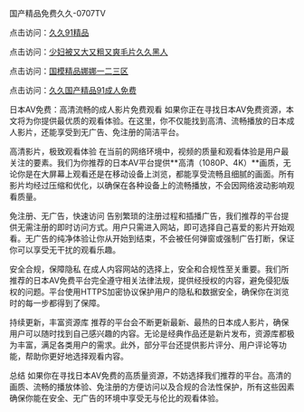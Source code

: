 国产精品免费久久-0707TV

点击访问：<a href="https://gda-c7m.pages.dev/">久久91精品</a>

点击访问：<a href="https://tfda.pages.dev/">少妇被又大又粗又爽毛片久久黑人</a>

点击访问：<a href="https://bsdf-5f5.pages.dev/">国模精品娜娜一二三区</a>

点击访问：<a href="https://cfad.pages.dev/">久久国产精品91成人免费</a>


日本AV免费：高清流畅的成人影片免费观看
如果你正在寻找日本AV免费资源，本文将为你提供最优质的观看体验。在这里，你不仅能找到高清、流畅播放的日本成人影片，还能享受到无广告、免注册的简洁平台。

高清影片，极致观看体验
在当前的网络环境中，视频的质量和观看体验是用户最关注的要素。我们为你推荐的日本AV平台提供**高清（1080P、4K）**画质，无论你是在大屏幕上观看还是在移动设备上浏览，都能享受流畅且细腻的画面。所有影片均经过压缩和优化，以确保在各种设备上的流畅播放，不会因网络波动影响观看质量。

免注册、无广告，快速访问
告别繁琐的注册过程和插播广告，我们推荐的平台提供无需注册的即时访问方式。用户只需进入网站，即可选择自己喜爱的影片开始观看。无广告的纯净体验让你从开始到结束，不会被任何弹窗或强制广告打断，保证你可以享受无干扰的观看乐趣。

安全合规，保障隐私
在成人内容网站的选择上，安全和合规性至关重要。我们所推荐的日本AV免费平台完全遵守相关法律法规，提供经授权的内容，避免侵犯版权的问题。平台使用HTTPS加密协议保护用户的隐私和数据安全，确保你在浏览时的每一步都得到了保障。

持续更新，丰富资源库
推荐的平台会不断更新最新、最热的日本成人影片，确保用户可以随时找到自己感兴趣的内容。无论是经典作品还是新片发布，资源库都极为丰富，满足各类用户的需求。此外，部分平台还提供影片评分、用户评论等功能，帮助你更好地选择观看内容。

总结
如果你在寻找日本AV免费的高质量资源，不妨选择我们推荐的平台。高清的画质、流畅的播放体验、免注册的方便访问以及合规的合法性保护，所有这些因素确保你能在安全、无广告的环境中享受无与伦比的观看体验。


<span style="display:none;">[Canonical link]( https://github.com/vb20250707/12336 ）</span>
